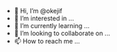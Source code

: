 - 👋 Hi, I’m @okejif
- 👀 I’m interested in ...
- 🌱 I’m currently learning ...
- 💞️ I’m looking to collaborate on ...
- 📫 How to reach me ...

<!---
okejif/okejif is a ✨ special ✨ repository because its `README.md` (this file) appears on your GitHub profile.
You can click the Preview link to take a look at your changes.
--->
